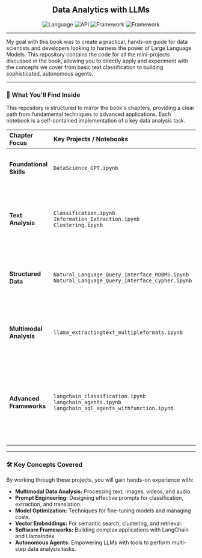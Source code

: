 
<div align="center">

## Data Analytics with LLMs

![Language](https://img.shields.io/badge/Language-Python-blue)
![API](https://img.shields.io/badge/API-OpenAI-10A37F?logo=openai&logoColor=white)
![Framework](https://img.shields.io/badge/Framework-LangChain-blueviolet)
![Framework](https://img.shields.io/badge/Framework-LlamaIndex-black)

</div>

---

My goal with this book was to create a practical, hands-on guide for data scientists and developers looking to harness the power of Large Language Models. This repository contains the code for all the mini-projects discussed in the book, allowing you to directly apply and experiment with the concepts we cover from basic text classification to building sophisticated, autonomous agents.

---

### 🚀 What You'll Find Inside

This repository is structured to mirror the book's chapters, providing a clear path from fundamental techniques to advanced applications. Each notebook is a self-contained implementation of a key data analysis task.

| Chapter Focus | Key Projects / Notebooks | Core Concepts |
| :--- | :--- | :--- |
| **Foundational Skills** | `DataScience_GPT.ipynb` | Basic API setup, model interaction, prompt customization. |
| **Text Analysis** | `Classification.ipynb`<br>`Information_Extraction.ipynb`<br>`Clustering.ipynb` | Sentiment analysis, structured data extraction, and clustering with vector embeddings. |
| **Structured Data** | `Natural_Language_Query_Interface_RDBMS.ipynb`<br>`Natural_Language_Query_Interface_Cypher.ipynb` | Building natural language interfaces for SQL (RDBMS) and Cypher (Graph DBs). |
| **Multimodal Analysis**| `llama_extractingtext_multipleformats.ipynb` | Using LlamaIndex to query mixed-format documents (PDF, PPTX, TXT). |
| **Advanced Frameworks** | `langchain_classification.ipynb`<br>`langchain_agents.ipynb`<br>`langchain_sql_agents_withfunction.ipynb` | Refactoring with LangChain, building agents with multiple tools (SQL, Search), and creating custom agent tools. |

---

### 🛠️ Key Concepts Covered
By working through these projects, you will gain hands-on experience with:

-   **Multimodal Data Analysis:** Processing text, images, videos, and audio.
-   **Prompt Engineering:** Designing effective prompts for classification, extraction, and translation.
-   **Model Optimization:** Techniques for fine-tuning models and managing costs.
-   **Vector Embeddings:** For semantic search, clustering, and retrieval.
-   **Software Frameworks:** Building complex applications with LangChain and LlamaIndex.
-   **Autonomous Agents:** Empowering LLMs with tools to perform multi-step data analysis tasks.
